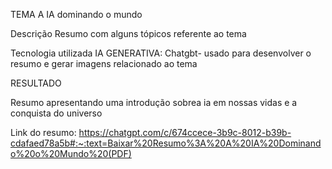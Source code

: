TEMA
A IA dominando o mundo

Descrição
Resumo com alguns tópicos referente ao tema

Tecnologia utilizada
IA GENERATIVA:
Chatgbt- usado para desenvolver o resumo e gerar imagens relacionado ao tema

RESULTADO

Resumo apresentando uma introdução sobrea ia em nossas vidas e a conquista do universo

Link do resumo:
https://chatgpt.com/c/674ccece-3b9c-8012-b39b-cdafaed78a5b#:~:text=Baixar%20Resumo%3A%20A%20IA%20Dominando%20o%20Mundo%20(PDF)
